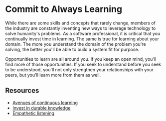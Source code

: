 # Commit to Always Learning

While there are some skills and concepts that rarely change, members of the industry are constantly inventing new ways to leverage technology to solve humanity's problems. As a software professional, it is critical that you continually invest time in learning. The same is true for learning about your domain. The more you understand the domain of the problem you're solving, the better you'll be able to build a system fit for purpose.

Opportunities to learn are all around you. If you keep an open mind, you'll find more of those opportunities. If you seek to understand before you seek to be understood, you'll not only strengthen your relationships with your peers, but you'll learn more from them as well.

## Resources

- [Avenues of continuous learning](https://github.com/97-things/97-things-every-programmer-should-know/tree/master/en/thing_18)
- [Invest in durable knowledge](http://www.bennorthrop.com/Essays/2016/reflections-of-an-old-programmer.php)
- [Empathetic listening](https://www.youtube.com/watch?v=h4G0a6FrygA)
